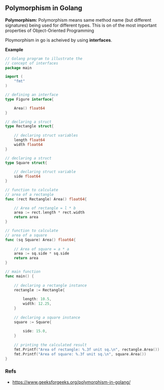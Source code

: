 ## Polymorphism in Golang

**Polymorphism:** Polymorphism means same method name (but different signatures) being used for different types. This is on of the most important properties of Object-Oriented Programming 

Ploymorphism in go is acheived by using **interfaces**.

**Example**

```go
// Golang program to illustrate the
// concept of interfaces
package main

import (
	"fmt"
)

// defining an interface
type Figure interface{

	Area() float64
}

// declaring a struct
type Rectangle struct{
	
	// declaring struct variables
	length float64
	width float64
}

// declaring a struct
type Square struct{
	
	// declaring struct variable
	side float64
}

// function to calculate
// area of a rectangle
func (rect Rectangle) Area() float64{

	// Area of rectangle = l * b
	area := rect.length * rect.width
	return area
}

// function to calculate
// area of a square
func (sq Square) Area() float64{
	
	// Area of square = a * a
	area := sq.side * sq.side
	return area
}

// main function
func main() {
	
	// declaring a rectangle instance
	rectangle := Rectangle{
	
		length: 10.5,
		width: 12.25,
	}
	
	// declaring a square instance
	square := Square{
	
		side: 15.0,
	}
	
	// printing the calculated result
	fmt.Printf("Area of rectangle: %.3f unit sq.\n", rectangle.Area())
	fmt.Printf("Area of square: %.3f unit sq.\n", square.Area())
}
```

### Refs

- https://www.geeksforgeeks.org/polymorphism-in-golang/